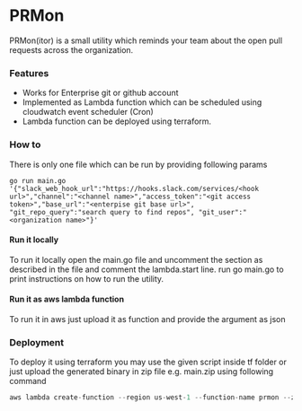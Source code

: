 # PRMon

PRMon(itor) is a small utility which reminds your team about the open pull requests across the organization.

### Features
* Works for Enterprise git or github account
* Implemented as Lambda function which can be scheduled using cloudwatch event scheduler (Cron)
* Lambda function can be deployed using terraform.

### How to

There is only one file which can be run by providing following params
```$go
go run main.go '{"slack_web_hook_url":"https://hooks.slack.com/services/<hook url>","channel":"<channel name>","access_token":"<git access token>","base_url":"<enterpise git base url>", "git_repo_query":"search query to find repos", "git_user":"<organization name>"}'
```

#### Run it locally
To run it locally open the main.go file and uncomment the section as described in the file and comment the lambda.start line.
run go main.go to print instructions on how to run the utility. 

#### Run it as aws lambda function
To run it in aws just upload it as function and provide the argument as json 

### Deployment
To deploy it using terraform you may use the given script inside tf folder or just upload
the generated binary in zip file e.g. main.zip using following command
```go
aws lambda create-function --region us-west-1 --function-name prmon --zip-file fileb://./main.zip --runtime go1.x --handler main --profile <your configured aws profile> --role <iam aws role> 
```
